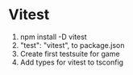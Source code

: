 # Vitest
1. npm install -D vitest
2. "test": "vitest", to package.json
3. Create first testsuite for game
4. Add types for vitest to tsconfig
